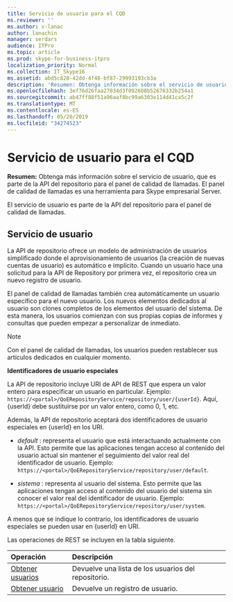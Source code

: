 ```yaml
---
title: Servicio de usuario para el CQD
ms.reviewer: ''
ms.author: v-lanac
author: lanachin
manager: serdars
audience: ITPro
ms.topic: article
ms.prod: skype-for-business-itpro
localization_priority: Normal
ms.collection: IT_Skype16
ms.assetid: abd5c828-42dd-4f48-bf87-29993193cb3a
description: 'Resumen: Obtenga información sobre el servicio de usuario, que forma parte de la API del repositorio para el panel de calidad de llamadas. El panel de calidad de llamadas es una herramienta para Skype empresarial Server.'
ms.openlocfilehash: 3ef76d26faa27034d3f092608b52676332b254a1
ms.sourcegitcommit: ab47ff88f51a96aaf8bc99a6303e114d41ca5c2f
ms.translationtype: MT
ms.contentlocale: es-ES
ms.lasthandoff: 05/20/2019
ms.locfileid: "34274523"
---
```

# <a name="user-service-for-cqd"></a>Servicio de usuario para el CQD
 
**Resumen:** Obtenga más información sobre el servicio de usuario, que es parte de la API del repositorio para el panel de calidad de llamadas. El panel de calidad de llamadas es una herramienta para Skype empresarial Server.
  
El servicio de usuario es parte de la API del repositorio para el panel de calidad de llamadas.
  
## <a name="user-service"></a>Servicio de usuario

La API de repositorio ofrece un modelo de administración de usuarios simplificado donde el aprovisionamiento de usuarios (la creación de nuevas cuentas de usuario) es automático e implícito. Cuando un usuario hace una solicitud para la API de Repository por primera vez, el repositorio crea un nuevo registro de usuario. 
  
El panel de calidad de llamadas también crea automáticamente un usuario específico para el nuevo usuario. Los nuevos elementos dedicados al usuario son clones completos de los elementos del usuario del sistema. De esta manera, los usuarios comienzan con sus propias copias de informes y consultas que pueden empezar a personalizar de inmediato. 
  
> [!NOTE]
> Con el panel de calidad de llamadas, los usuarios pueden restablecer sus artículos dedicados en cualquier momento. 
  
 **Identificadores de usuario especiales**
  
La API de repositorio incluye URI de API de REST que espera un valor entero para especificar un usuario en particular. Ejemplo: `https://<portal>/QoERepositoryService/repository/user/{userId}`. Aquí, {userId} debe sustituirse por un valor entero, como 0, 1, etc.
  
Además, la API de repositorio aceptará dos identificadores de usuario especiales en {userId} en los URI.
  
-  *default* : representa el usuario que está interactuando actualmente con la API. Esto permite que las aplicaciones tengan acceso al contenido del usuario actual sin mantener el seguimiento del valor real del identificador de usuario. Ejemplo: ` https://<portal>/QoERepositoryService/repository/user/default`.
    
-  *sistema* : representa al usuario del sistema. Esto permite que las aplicaciones tengan acceso al contenido del usuario del sistema sin conocer el valor real del identificador de usuario. Ejemplo: `https://<portal>/QoERepositoryService/repository/user/system`.
    
A menos que se indique lo contrario, los identificadores de usuario especiales se pueden usar en {userId} en URI. 
  
Las operaciones de REST se incluyen en la tabla siguiente.
  
|**Operación**|**Descripción**|
|:-----|:-----|
|[Obtener usuarios](get-users.md) <br/> |Devuelve una lista de los usuarios del repositorio.  <br/> |
|[Obtener usuario](get-user.md) <br/> |Devuelve un registro de usuario.  <br/> |
   

